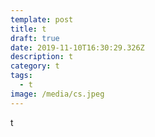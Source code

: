 ```yaml
---
template: post
title: t
draft: true
date: 2019-11-10T16:30:29.326Z
description: t
category: t
tags:
  - t
image: /media/cs.jpeg
---
```

t
